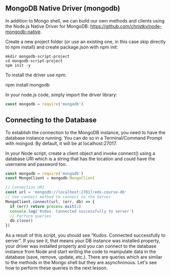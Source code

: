 ## MongoDB Native Driver (mongodb)

In addition to Mongo shell, we can build our own methods and clients using the Node.js Native Driver for MongoDB: https://github.com/christkv/node-mongodb-native.

Create a new project folder (or use an existing one, in this case skip directly to npm install) and create package.json with npm init:

```shell
mkdir mongodb-script-project
cd mongodb-script-project
npm init -y
```

To install the driver use npm:

npm install mongodb

In your node.js code, simply import the driver library:

```JavaScript
const mongodb = require('mongodb')

```

## Connecting to the Database

To establish the connection to the MongoDB instance, you need to have the database instance running. You can do so in a Terminal/Command Prompt with mongod. By default, it will be at localhost:27017.

In your Node script, create a client object and invoke connect() using a database URI which is a string that has the location and could have the username and password too.

```JavaScript
const mongodb = require('mongodb')
const MongoClient = mongodb.MongoClient

// Connection URI
const url = 'mongodb://localhost:27017/edx-course-db'
// Use connect method to connect to the Server
MongoClient.connect(url, (err, db) => {
  if (err) return process.exit(1)
  console.log('Kudos. Connected successfully to server')
  // Perform queries
  db.close()
})
```

As a result of this script, you should see “Kudos. Connected successfully to server”. If you see it, that means your DB instance was installed property, your driver was installed property and you can connect to the database instance from Node and start writing the code to manipulate data in the database (save, remove, update, etc.). There are queries which are similar to the methods in the Mongo shell but they are asynchronous. Let's see how to perform these queries in the next lesson.